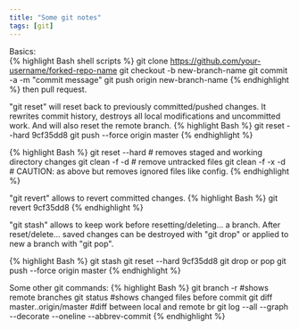 ```yaml
---
title: "Some git notes"
tags: [git]
---
```


Basics:<br/>
{% highlight Bash shell scripts %}
git clone https://github.com/your-username/forked-repo-name
git checkout -b new-branch-name
git commit -a -m "commit message"
git push origin new-branch-name
{% endhighlight %}
then pull request.

"git reset" will reset back to previously committed/pushed changes. It rewrites commit history, destroys all local modifications and uncommitted work. And will also reset the remote branch.
{% highlight Bash  %}
git reset --hard 9cf35dd8
git push --force origin master
{% endhighlight %}

{% highlight Bash  %}
git reset --hard # removes staged and working directory changes
git clean -f -d # remove untracked files
git clean -f -x -d # CAUTION: as above but removes ignored files like config.
{% endhighlight %}

"git revert" allows to revert committed changes.
{% highlight Bash  %}
git revert 9cf35dd8
{% endhighlight %}

"git stash" allows to keep work before resetting/deleting... a branch. After reset/delete... saved changes can be destroyed with "git drop" or applied to new a branch with "git pop".

{% highlight Bash %}
git stash
git reset --hard 9cf35dd8
git drop or pop 
git push --force origin master
{% endhighlight %}

Some other git commands:
{% highlight Bash  %}
git branch -r #shows remote branches
git status #shows changed files before commit
git diff master..origin/master #diff between local and remote br
git log --all --graph --decorate --oneline --abbrev-commit
{% endhighlight %}
